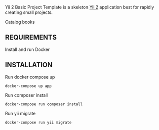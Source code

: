 Yii 2 Basic Project Template is a skeleton [Yii 2](https://www.yiiframework.com/) application best for
rapidly creating small projects.

Catalog books

REQUIREMENTS
------------

Install and run Docker

INSTALLATION
------------

Run docker compose up
~~~
docker-compose up app
~~~

Run composer install

~~~
docker-compose run composer install
~~~

Run yii migrate

~~~
docker-compose run yii migrate
~~~